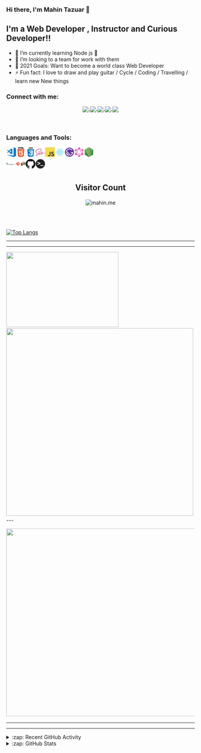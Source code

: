 ### Hi there, I'm Mahin Tazuar 👋

<!-- [![Website](https://img.shields.io/website?label=codeSTACKr.com&style=for-the-badge&url=https%3A%2F%2Fcodestackr.com)](https://codestackr.com)
[![Twitter Follow](https://img.shields.io/twitter/follow/codeSTACKr?color=1DA1F2&logo=twitter&style=for-the-badge)](https://twitter.com/intent/follow?original_referer=https%3A%2F%2Fgithub.com%2FcodeSTACKr&screen_name=codeSTACKr) -->

## I'm a Web Developer , Instructor and Curious Developer!!

-  🌱 I’m currently learning Node js 🤣
-  👯 I’m looking to a team for work with them
-  🥅 2021 Goals: Want to become a world class Web Developer
-  ⚡ Fun fact: I love to draw and play guitar / Cycle / Coding / Travelling / learn new New things

<!-- ### Spotify Playing 🎧

[<img src="https://now-playing-codestackr.vercel.app/api/spotify-playing" alt="codeSTACKr Spotify Playing" width="350" />](https://open.spotify.com/user/swyqyimdc12jajde4vpwd2x1b) -->

### Connect with me:



<!-- [<img align="left" alt="" width="22px" src="https://cdn.jsdelivr.net/npm/simple-icons@v3/icons/gmail.svg" />][gmail] -->
<p align="center">
  <a target="_blank" href="https://linkedin.com/in/mahin6" style="text-decoration: line-through;" >
    <img src="https://img.shields.io/badge/LinkedIn-blue?style=flat&logo=linkedin&labelColor=gray">
 </a>
  <a target="_blank" href="https://github.com/Mahin678" style="text-decoration: line-through;">
    <img src="https://img.shields.io/badge/Github-red?style=flat&logo=github&labelColor=gray">
  </a>
  <a target="_blank" href="https://www.instagram.com/ajaira_432/?hl=en" style="text-decoration: line-through;">
    <img src="https://img.shields.io/badge/instrogram-danger?style=flat&logo=instrogram&labelColor=gray">
  </a>
 
 <a href="https://drive.google.com/file/d/1TrgEekGwDt4a-DxattL8BA-CotfYU11d/view?usp=sharing" style="text-decoration: line-through;">
    <img src="https://img.shields.io/badge/Resume-blue?style=flat&logo=R&labelColor=gray">
  </a>
   <a target="_blank" href="https://mahins.netlify.app/" style="text-decoration: line-through;"  >
    <img src="https://img.shields.io/badge/portfolio-blue?style=flat&logo=portfolio&labelColor=gray">
 </a>
</p>

<br />

### Languages and Tools:

[<img align="left" alt="Visual Studio Code" width="26px" src="https://raw.githubusercontent.com/github/explore/80688e429a7d4ef2fca1e82350fe8e3517d3494d/topics/visual-studio-code/visual-studio-code.png" />][github]
[<img align="left" alt="HTML5" width="26px" src="https://raw.githubusercontent.com/github/explore/80688e429a7d4ef2fca1e82350fe8e3517d3494d/topics/html/html.png" />][github]
[<img align="left" alt="CSS3" width="26px" src="https://raw.githubusercontent.com/github/explore/80688e429a7d4ef2fca1e82350fe8e3517d3494d/topics/css/css.png" />][github]
[<img align="left" alt="Sass" width="26px" src="https://raw.githubusercontent.com/github/explore/80688e429a7d4ef2fca1e82350fe8e3517d3494d/topics/sass/sass.png" />][github]
[<img align="left" alt="JavaScript" width="26px" src="https://raw.githubusercontent.com/github/explore/80688e429a7d4ef2fca1e82350fe8e3517d3494d/topics/javascript/javascript.png" />][github]
[<img align="left" alt="React" width="26px" src="https://raw.githubusercontent.com/github/explore/80688e429a7d4ef2fca1e82350fe8e3517d3494d/topics/react/react.png" />][github]
[<img align="left" alt="Gatsby" width="26px" src="https://raw.githubusercontent.com/github/explore/e94815998e4e0713912fed477a1f346ec04c3da2/topics/gatsby/gatsby.png" />][github]
[<img align="left" alt="GraphQL" width="26px" src="https://raw.githubusercontent.com/github/explore/80688e429a7d4ef2fca1e82350fe8e3517d3494d/topics/graphql/graphql.png" />][github]
[<img align="left" alt="Node.js" width="26px" src="https://raw.githubusercontent.com/github/explore/80688e429a7d4ef2fca1e82350fe8e3517d3494d/topics/nodejs/nodejs.png" />][github]
<br/>



<!-- [<img align="left" alt="Deno" width="26px" src="https://raw.githubusercontent.com/github/explore/361e2821e2dea67711cde99c9c40ed357061cf27/topics/deno/deno.png" />][github]
[<img align="left" alt="SQL" width="26px" src="https://raw.githubusercontent.com/github/explore/80688e429a7d4ef2fca1e82350fe8e3517d3494d/topics/sql/sql.png" />][github] -->

<!-- [<img align="left" alt="MySQL" width="26px" src="https://raw.githubusercontent.com/github/explore/80688e429a7d4ef2fca1e82350fe8e3517d3494d/topics/mysql/mysql.png" />][github] -->

[<img align="left" alt="MongoDB" width="26px" src="https://raw.githubusercontent.com/github/explore/80688e429a7d4ef2fca1e82350fe8e3517d3494d/topics/mongodb/mongodb.png" />][github]
[<img align="left" alt="Git" width="26px" src="https://raw.githubusercontent.com/github/explore/80688e429a7d4ef2fca1e82350fe8e3517d3494d/topics/git/git.png" />][github]
[<img align="left" alt="GitHub" width="26px" src="https://raw.githubusercontent.com/github/explore/78df643247d429f6cc873026c0622819ad797942/topics/github/github.png" />][github]
[<img align="left" alt="Terminal" width="26px" src="https://raw.githubusercontent.com/github/explore/80688e429a7d4ef2fca1e82350fe8e3517d3494d/topics/terminal/terminal.png" />][github]

<br />
<br />
<h2 align="center">Visitor Count</h2>
<p align="center">
  <img align="center" alt="mahin.me" width="40%" src="https://profile-counter.glitch.me/mahintazuar/count.svg" />
</p>
<br />
<br />

[![Top Langs](https://github-readme-stats.vercel.app/api/top-langs/?username=Mahin678&layout=compact)](https://github.com/Mahin678/github-readme-stats)

---

---

<div>
<a href="https://wakatime.com"><img src="https://wakatime.com/share/@MahinWk/7eb22887-82ce-47bf-8f03-3d4ef55a2e40.png" width="300" height="200" /></a>
<a href="https://wakatime.com"><img src="https://wakatime.com/share/@MahinWk/54bfe243-9655-44bf-8bc5-105035a96ef3.png" width="500" height="500" /></a>

</div>
---

<a href="https://wakatime.com"><img src="https://wakatime.com/share/@MahinWk/0084ed86-f2c4-4b74-b9f6-3ae29ae0cbe1.png"   width="800" height="500"/></a>

---

<!-- --- -->

<!-- ### 📺 Latest YouTube Videos -->

<!-- YOUTUBE:START -->
<!--
-  [Build a GOOGLE Clone with Tailwind CSS - How Google was Built in the 90s vs TODAY!](https://www.youtube.com/watch?v=8ETmAEf793g)
-  [6 Amazing Tips to Successfully Freelance in Web Development (2020)](https://www.youtube.com/watch?v=e9UvzZJflqU)
-  [Top VS Code Updates | v1.50 Released!! | Tips & Tricks 2020](https://www.youtube.com/watch?v=WYIelDSS738)
-  [NEW GitHub CLI 1.0 Tutorial | FREE Swag! | Hacktoberfest UPDATE | Step-by-Step Guide | Web Developer](https://www.youtube.com/watch?v=Uzcr9YrdODU)
-  [React 17: New Features!! - JSX Transform is Amazing!!](https://www.youtube.com/watch?v=8D-rWP3c088) -->
<!-- YOUTUBE:END -->

<!-- ➡️ [more videos...](https://youtube.com/codestackr) -->

<!-- --- -->

<!-- ### 📕 Latest Blog Posts -->

<!-- BLOG-POST-LIST:START -->

<!-- -  [Microinteractions: Password Validation Animation](https://dev.to/codestackr/microinteractions-password-validation-animation-5629)
-  [Notion + YouTube - A Powerful Combination for Productivity](https://dev.to/codestackr/notion-youtube-a-powerful-combination-for-productivity-1def)
-  [Regular Expressions (RegEx) Crash Course](https://dev.to/codestackr/regular-expressions-regex-crash-course-248n)
-  [Emmet Part 2 - Advanced](https://dev.to/codestackr/emmet-part-2-advanced-4c65)
-  [Deno 1.0 Released! (Easy) REST API Example](https://dev.to/codestackr/deno-1-0-released-easy-rest-api-example-2fbl) -->
<!-- BLOG-POST-LIST:END -->

<!-- ➡️ [more blog posts...](https://codestackr.com) -->

---

<details>
  <summary>:zap: Recent GitHub Activity</summary>
  
<!--START_SECTION:activity-->
1. 💪 Opened PR [#1] in [creative-agency](https://creative-agency-app-e11f4.web.app/home)
2. 💪 Opened PR [#2] in [volunteer-network](https://github.com/Mahin678/volunteer-network-main)
3. 💪 Opened PR [#3] in [Ema-John](https://github.com/Mahin678/amazon-simple-e-site)
4. 💪 Opened PR [#4] in [Travel-guru](https://github.com/Mahin678/travel-guru-app)
5. 💪 Opened PR [#5] in [Social-Buddies](https://github.com/Mahin678/social-user-app)
6. 💪 Opened PR [#6] in [Online School App](https://github.com/Mahin678/online-course-school-app)
<!--END_SECTION:activity-->

</details>

<details>
  <summary>:zap: GitHub Stats</summary>

  <img align="left" alt="Mahin's GitHub Stats" src="https://github-readme-stats.vercel.app/api?username=Mahin678&show_icons=true&hide_border=true&theme=prussin" />

</details>

[website]: https://mahins.netlify.app/
[github]: https://github.com/Mahin678?tab=repositories
[facebook]: https://www.facebook.com/mahin.tazuar

<!-- [gmail]: mahintazuar678@gmail.com -->

[medium]: http://vsCodeHero.com
[instagram]: https://www.instagram.com/ajaira_432/?hl=en
[linkedin]: https://www.linkedin.com/in/mahin-tazuar-turza-3323191ba/
